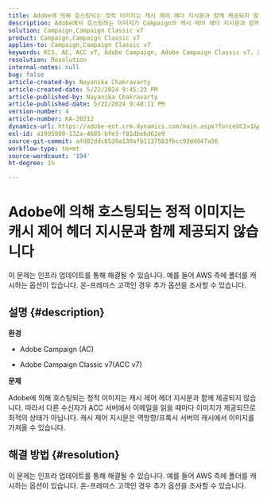 ```yaml
---
title: Adobe에 의해 호스팅되는 정적 이미지는 캐시 제어 헤더 지시문과 함께 제공되지 않습니다
description: Adobe에서 호스팅하는 이미지가 Campaign의 캐시 제어 헤더 지시문과 함께 제공되지 않는 문제를 해결하는 방법을 알아봅니다.
solution: Campaign,Campaign Classic v7
product: Campaign,Campaign Classic v7
applies-to: Campaign,Campaign Classic v7
keywords: KCS, AC, ACC v7, Adobe Campaign, Adobe Campaign Classic v7, 문제 해결, 정적 이미지, 호스팅, 캐시 제어 헤더 지침
resolution: Resolution
internal-notes: null
bug: false
article-created-by: Nayanika Chakravarty
article-created-date: 5/22/2024 9:45:23 PM
article-published-by: Nayanika Chakravarty
article-published-date: 5/22/2024 9:48:11 PM
version-number: 4
article-number: KA-20212
dynamics-url: https://adobe-ent.crm.dynamics.com/main.aspx?forceUCI=1&pagetype=entityrecord&etn=knowledgearticle&id=b382d094-8418-ef11-9f8a-6045bd026dc7
exl-id: a1995980-132a-4685-bfe3-f81dbe6d62e9
source-git-commit: afd82ddc6539a130afb1137583fbcc93dd047a56
workflow-type: tm+mt
source-wordcount: '194'
ht-degree: 1%

---
```


# Adobe에 의해 호스팅되는 정적 이미지는 캐시 제어 헤더 지시문과 함께 제공되지 않습니다


이 문제는 인프라 업데이트를 통해 해결될 수 있습니다. 예를 들어 AWS 측에 폴더를 캐시하는 옵션이 있습니다. 온-프레미스 고객인 경우 추가 옵션을 조사할 수 있습니다.

## 설명 {#description}


<b>환경</b>

- Adobe Campaign (AC)

- Adobe Campaign Classic v7(ACC v7)

<b>문제</b>

Adobe에 의해 호스팅되는 정적 이미지는 캐시 제어 헤더 지시문과 함께 제공되지 않습니다. 따라서 다른 수신자가 ACC 서버에서 이메일을 읽을 때마다 이미지가 제공되므로 최적의 상태가 아닙니다. 캐시 제어 지시문은 역방향/프록시 서버의 캐시에서 이미지를 가져올 수 있습니다.


## 해결 방법 {#resolution}


이 문제는 인프라 업데이트를 통해 해결될 수 있습니다. 예를 들어 AWS 측에 폴더를 캐시하는 옵션이 있습니다. 온-프레미스 고객인 경우 추가 옵션을 조사할 수 있습니다.
